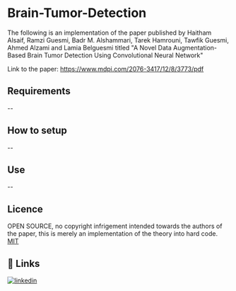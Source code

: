 # Brain-Tumor-Detection

The following is an implementation of the paper published by Haitham Alsaif, Ramzi Guesmi, Badr M. Alshammari, Tarek Hamrouni, Tawfik Guesmi, Ahmed Alzami and Lamia Belguesmi titled "A Novel Data Augmentation-Based Brain Tumor Detection Using Convolutional Neural Network"

Link to the paper: https://www.mdpi.com/2076-3417/12/8/3773/pdf


## Requirements

--

## How to setup

--

## Use

--

## Licence

OPEN SOURCE, no copyright infrigement intended towards the authors of the paper, this is merely an implementation of the theory into hard code.
[MIT](https://choosealicense.com/licenses/mit/)

## 🔗 Links

[![linkedin](https://img.shields.io/badge/linkedin-0A66C2?style=for-the-badge&logo=linkedin&logoColor=white)](https://www.linkedin.com/in/henri-fakhouri/)

